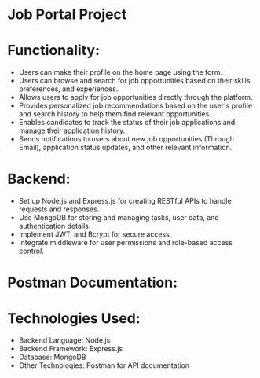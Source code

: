 <h1>Job Portal Project</h1>

<h1>Functionality:</h1>

* Users can make their profile on the home page using the form.<br>
* Users can browse and search for job opportunities based on their skills, preferences, and experiences.<br>
* Allows users to apply for job opportunities directly through the platform.<br>
* Provides personalized job recommendations based on the user's profile and search history to help them find relevant opportunities.<br>
* Enables candidates to track the status of their job applications and manage their application history.<br>
* Sends notifications to users about new job opportunities (Through Email), application status updates, and other relevant information.<br>

<h1>Backend:</h1>

* Set up Node.js and Express.js for creating RESTful APIs to handle requests and responses.
* Use MongoDB for storing and managing tasks, user data, and authentication details.
* Implement JWT, and Bcrypt for secure access.
* Integrate middleware for user permissions and role-based access control.

<h1>Postman Documentation:</h1>


<h1>Technologies Used:</h1>

* Backend Language: Node.js
* Backend Framework: Express.js
* Database: MongoDB
* Other Technologies: Postman for API documentation
